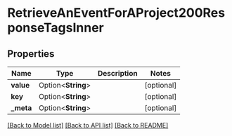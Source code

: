 # RetrieveAnEventForAProject200ResponseTagsInner

## Properties

Name | Type | Description | Notes
------------ | ------------- | ------------- | -------------
**value** | Option<**String**> |  | [optional]
**key** | Option<**String**> |  | [optional]
**_meta** | Option<**String**> |  | [optional]

[[Back to Model list]](../README.md#documentation-for-models) [[Back to API list]](../README.md#documentation-for-api-endpoints) [[Back to README]](../README.md)


